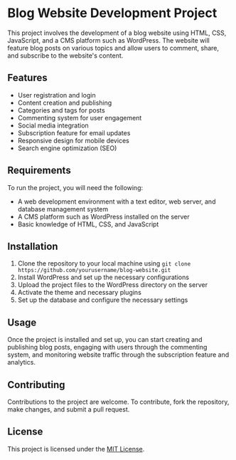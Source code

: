 # Blog Website Development Project

This project involves the development of a blog website using HTML, CSS, JavaScript, and a CMS platform such as WordPress. The website will feature blog posts on various topics and allow users to comment, share, and subscribe to the website's content.

## Features

- User registration and login
- Content creation and publishing
- Categories and tags for posts
- Commenting system for user engagement
- Social media integration
- Subscription feature for email updates
- Responsive design for mobile devices
- Search engine optimization (SEO)

## Requirements

To run the project, you will need the following:

- A web development environment with a text editor, web server, and database management system
- A CMS platform such as WordPress installed on the server
- Basic knowledge of HTML, CSS, and JavaScript

## Installation

1. Clone the repository to your local machine using `git clone https://github.com/yourusername/blog-website.git`
2. Install WordPress and set up the necessary configurations
3. Upload the project files to the WordPress directory on the server
4. Activate the theme and necessary plugins
5. Set up the database and configure the necessary settings

## Usage

Once the project is installed and set up, you can start creating and publishing blog posts, engaging with users through the commenting system, and monitoring website traffic through the subscription feature and analytics.

## Contributing

Contributions to the project are welcome. To contribute, fork the repository, make changes, and submit a pull request.

## License

This project is licensed under the [MIT License](https://opensource.org/licenses/MIT).
